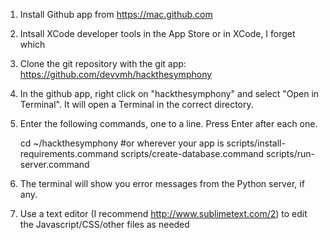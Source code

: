 1) Install Github app from https://mac.github.com

2) Intsall XCode developer tools in the App Store or in XCode, I forget which

4) Clone the git repository with the git app: https://github.com/devvmh/hackthesymphony

5) In the github app, right click on "hackthesymphony" and select "Open in Terminal". It will open a Terminal in the correct directory.

6) Enter the following commands, one to a line. Press Enter after each one.

    cd ~/hackthesymphony #or wherever your app is
    scripts/install-requirements.command
    scripts/create-database.command
    scripts/run-server.command

7) The terminal will show you error messages from the Python server, if any.

8) Use a text editor (I recommend http://www.sublimetext.com/2) to edit the Javascript/CSS/other files as needed
